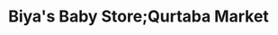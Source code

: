 ---
title: "Biya's Baby Store;Qurtaba Market"
url: /karachi/biyas-baby-store-qurtaba-market/
shop: baby goods
---